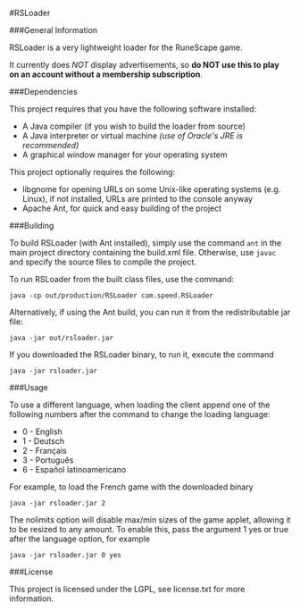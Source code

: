 #RSLoader

###General Information

RSLoader is a very lightweight loader for the RuneScape game.

It currently does _NOT_ display advertisements, so __do NOT use this to play on an account without a membership subscription__.

###Dependencies

This project requires that you have the following software installed:
* A Java compiler (if you wish to build the loader from source)
* A Java interpreter or virtual machine _(use of Oracle's JRE is recommended)_
* A graphical window manager for your operating system

This project optionally requires the following:
* libgnome for opening URLs on some Unix-like operating systems (e.g. Linux), if not installed, URLs are printed to the console anyway
* Apache Ant, for quick and easy building of the project

###Building

To build RSLoader (with Ant installed), simply use the command `ant` in the main project directory containing the build.xml file.
Otherwise, use `javac` and specify the source files to compile the project.

To run RSLoader from the built class files, use the command:

`java -cp out/production/RSLoader com.speed.RSLoader`

Alternatively, if using the Ant build, you can run it from the redistributable jar file:

`java -jar out/rsloader.jar`

If you downloaded the RSLoader binary, to run it, execute the command

`java -jar rsloader.jar`

###Usage

To use a different language, when loading the client append one of the following numbers after the command to change the loading language:

* 0 - English
* 1 - Deutsch
* 2 - Français
* 3 - Português
* 6 - Español latinoamericano

For example, to load the French game with the downloaded binary

`java -jar rsloader.jar 2`

The nolimits option will disable max/min sizes of the game applet, allowing it to be resized to any amount.
To enable this, pass the argument 1 yes or true after the language option, for example

`java -jar rsloader.jar 0 yes`


###License

This project is licensed under the LGPL, see license.txt for more information.
